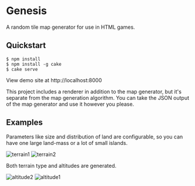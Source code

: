 # Genesis

A random tile map generator for use in HTML games.

## Quickstart

```
$ npm install
$ npm install -g cake
$ cake serve
```

View demo site at http://localhost:8000

This project includes a renderer in addition to the map generator, but it's separate from the map generation
algorithm. You can take the JSON output of the map generator and use it however you please.

## Examples

Parameters like size and distribution of land are configurable, so you can have one large land-mass or a lot
of small islands.

![terrain1](http://imgur.com/jGCKb.png)
![terrain2](http://imgur.com/nnyvg.png)

Both terrain type and altitudes are generated.

![altitude2](http://imgur.com/kLzPO.png)
![altitude1](http://imgur.com/nPyVL.png)
